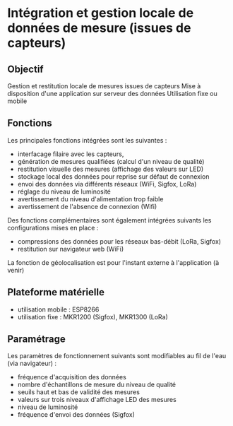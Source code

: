 # Intégration et gestion locale de données de mesure (issues de capteurs)

## Objectif
Gestion et restitution locale de mesures issues de capteurs
Mise à disposition d'une application sur serveur des données
Utilisation fixe ou mobile

## Fonctions
Les principales fonctions intégrées sont les suivantes :
- interfacage filaire avec les capteurs,
- génération de mesures qualifiées (calcul d'un niveau de qualité)
- restitution visuelle des mesures (affichage des valeurs sur LED)
- stockage local des données pour reprise sur défaut de connexion
- envoi des données via différents réseaux (WiFi, Sigfox, LoRa)
- réglage du niveau de luminosité 
- avertissement du niveau d'alimentation trop faible
- avertissement de l'absence de connexion (Wifi)

Des fonctions complémentaires sont également intégrées suivants les configurations mises en place :
- compressions des données pour les réseaux bas-débit (LoRa, Sigfox)
- restitution sur navigateur web (WiFi)

La fonction de géolocalisation est pour l'instant externe à l'application (à venir)

## Plateforme matérielle
- utilisation mobile : ESP8266
- utilisation fixe : MKR1200 (Sigfox), MKR1300 (LoRa)

## Paramétrage
Les paramètres de fonctionnement suivants sont modifiables au fil de l'eau (via navigateur) :
- fréquence d'acquisition des données
- nombre d'échantillons de mesure du niveau de qualité
- seuils haut et bas de validité des mesures
- valeurs sur trois niveaux d'affichage LED des mesures
- niveau de luminosité
- fréquence d'envoi des données (Sigfox)
